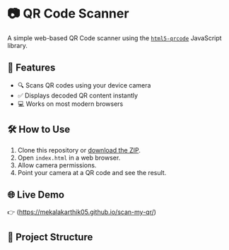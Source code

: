 # 📷 QR Code Scanner

A simple web-based QR Code scanner using the [`html5-qrcode`](https://github.com/mebjas/html5-qrcode) JavaScript library.

## 🚀 Features

- 🔍 Scans QR codes using your device camera
- ✅ Displays decoded QR content instantly
- 💻 Works on most modern browsers

## 🛠️ How to Use

1. Clone this repository or [download the ZIP](https://github.com/your-username/scan-my-qr).
2. Open `index.html` in a web browser.
3. Allow camera permissions.
4. Point your camera at a QR code and see the result.

## 🌐 Live Demo

👉 (https://mekalakarthik05.github.io/scan-my-qr/)

## 📁 Project Structure

